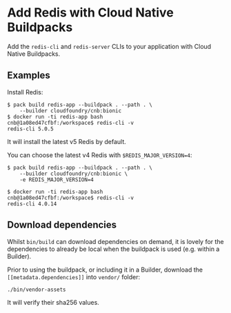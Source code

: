 # Add Redis with Cloud Native Buildpacks

Add the `redis-cli` and `redis-server` CLIs to your application with Cloud Native Buildpacks.

## Examples

Install Redis:

```plain
$ pack build redis-app --buildpack . --path . \
    --builder cloudfoundry/cnb:bionic
$ docker run -ti redis-app bash
cnb@1a08ed47cfbf:/workspace$ redis-cli -v
redis-cli 5.0.5

```

It will install the latest v5 Redis by default.

You can choose the latest v4 Redis with `$REDIS_MAJOR_VERSION=4`:

```plain
$ pack build redis-app --buildpack . --path . \
    --builder cloudfoundry/cnb:bionic \
    -e REDIS_MAJOR_VERSION=4

$ docker run -ti redis-app bash
cnb@1a08ed47cfbf:/workspace$ redis-cli -v
redis-cli 4.0.14
```

## Download dependencies

Whilst `bin/build` can download dependencies on demand, it is lovely for the dependencies to already be local when the buildpack is used (e.g. within a Builder).

Prior to using the buildpack, or including it in a Builder, download the `[[metadata.dependencies]]` into `vendor/` folder:

```plain
./bin/vendor-assets
```

It will verify their sha256 values.
